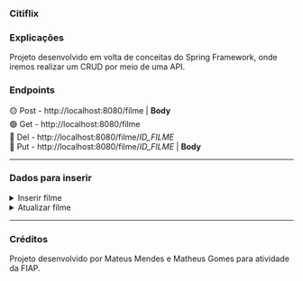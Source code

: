### Citiflix

### Explicações
Projeto desenvolvido em volta de conceitas do Spring Framework, onde iremos realizar um CRUD por meio de uma API.  

### Endpoints
🟡 Post - http://localhost:8080/filme | <b>Body</b> <br>
🟢 Get - http://localhost:8080/filme <br>
🔴 Del - http://localhost:8080/filme/<em>ID_FILME</em> <br>
🔵 Put - http://localhost:8080/filme/<em>ID_FILME</em> | <b>Body</b>

<hr>


### Dados para inserir
<details>
<summary>Inserir filme</summary>


```
    {
    "titulo": "A Origem",
    "atorPrincipal": "Leonardo DiCaprio",
    "duracao": 148,
    "anoLancamento": 2010,
    "genero": "FICCAO",
    "fichaTecnica": {
        "direcao": "Christopher Nolan",
        "elenco": "Leonardo DiCaprio, Ellen Page, Joseph Gordon-Levitt",
        "roteiro": "Christopher Nolan",
        "classificacaoIndicativa": 14,
        "producao": "Warner Bros."
    }
}
```

```	
    {
    "titulo": "O Poderoso Chefão",
    "atorPrincipal": "Marlon Brando",
    "duracao": 175,
    "anoLancamento": 1972,
    "genero": "Drama",
    "fichaTecnica": {
        "direcao": "Francis Ford Coppola",
        "elenco": "Marlon Brando, Al Pacino, James Caan",
        "roteiro": "Mario Puzo, Francis Ford Coppola",
        "classificacaoIndicativa": 16,
        "producao": "Paramount Pictures"
    }
}
```

```
    {
    "titulo": "Os Sete Samurais",
    "atorPrincipal": "Toshiro Mifune",
    "duracao": 207,
    "anoLancamento": 1954,
    "genero": "Acao",
    "fichaTecnica": {
        "direcao": "Akira Kurosawa",
        "elenco": "Toshiro Mifune, Takashi Shimura",
        "roteiro": "Akira Kurosawa, Shinobu Hashimoto, Hideo Oguni",
        "classificacaoIndicativa": 12,
        "producao": "Toho"
    }
}
```

```
{
    "titulo": "O Silêncio dos Inocentes",
    "atorPrincipal": "Anthony Hopkins",
    "duracao": 118,
    "anoLancamento": 1991,
    "genero": "Suspense",
    "fichaTecnica": {
        "direcao": "Jonathan Demme",
        "elenco": "Jodie Foster, Anthony Hopkins",
        "roteiro": "Ted Tally",
        "classificacaoIndicativa": 18,
        "producao": "Orion Pictures"
    }
}
```

```
{
    "titulo": "A Viagem de Chihiro",
    "atorPrincipal": "Rumi Hiiragi",
    "duracao": 125,
    "anoLancamento": 2001,
	"genero": "Animacao",
	"fichaTecnica": {
        "direcao": "Hayao Miyazaki",
        "elenco": "Rumi Hiiragi, Miyu Irino, Mari Natsuki",
        "roteiro": "Hayao Miyazaki",
        "classificacaoIndicativa": 10,
        "producao": "Studio Ghibli"
    }
}
```
</details>
<details>
<summary>Atualizar filme</summary>

```
    {
    "titulo": "Os Oito Samurais",
    "atorPrincipal": "Toshiro Mifune",
    "duracao": 208,
    "anoLancamento": 1953,
    "genero": "ACAO",
    "fichaTecnica": {
	    "classificacaoIndicativa": 16
	}
}
```

</details>
<hr>

### Créditos

Projeto desenvolvido por Mateus Mendes e Matheus Gomes para atividade da FIAP.
